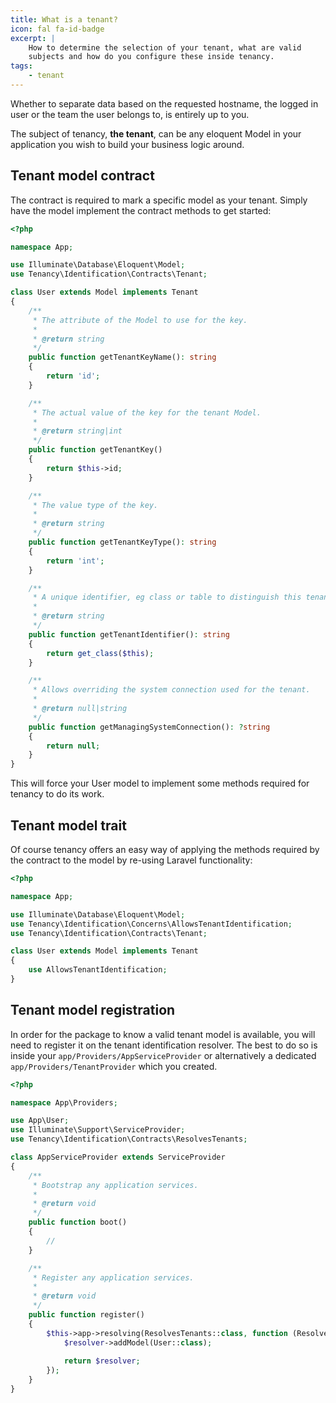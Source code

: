 ```yaml
---
title: What is a tenant?
icon: fal fa-id-badge
excerpt: |
    How to determine the selection of your tenant, what are valid
    subjects and how do you configure these inside tenancy.
tags:
    - tenant
---
```


Whether to separate data based on the requested hostname, the logged
in user or the team the user belongs to, is entirely up to you.

The subject of tenancy, **the tenant**, can be any eloquent Model
in your application you wish to build your business logic around.

## Tenant model contract

The contract is required to mark a specific model as your tenant.
Simply have the model implement the contract methods to get started:

```php
<?php

namespace App;

use Illuminate\Database\Eloquent\Model;
use Tenancy\Identification\Contracts\Tenant;

class User extends Model implements Tenant
{
    /**
     * The attribute of the Model to use for the key.
     *
     * @return string
     */
    public function getTenantKeyName(): string
    {
        return 'id';
    }

    /**
     * The actual value of the key for the tenant Model.
     *
     * @return string|int
     */
    public function getTenantKey()
    {
        return $this->id;
    }

    /**
     * The value type of the key.
     *
     * @return string
     */
    public function getTenantKeyType(): string
    {
        return 'int';
    }

    /**
     * A unique identifier, eg class or table to distinguish this tenant Model.
     *
     * @return string
     */
    public function getTenantIdentifier(): string
    {
        return get_class($this);
    }

    /**
     * Allows overriding the system connection used for the tenant.
     *
     * @return null|string
     */
    public function getManagingSystemConnection(): ?string
    {
        return null;
    }
}
```

This will force your User model to implement some methods
required for tenancy to do its work. 

## Tenant model trait

Of course tenancy offers an easy way of applying the methods
required by the contract to the model by re-using Laravel
functionality:

```php
<?php

namespace App;

use Illuminate\Database\Eloquent\Model;
use Tenancy\Identification\Concerns\AllowsTenantIdentification;
use Tenancy\Identification\Contracts\Tenant;

class User extends Model implements Tenant
{
    use AllowsTenantIdentification;
}
```

## Tenant model registration

In order for the package to know a valid tenant model is available, you will need 
to register it on the tenant identification resolver. The best to do so is inside
your `app/Providers/AppServiceProvider` or alternatively a dedicated `app/Providers/TenantProvider`
which you created.

```php
<?php

namespace App\Providers;

use App\User;
use Illuminate\Support\ServiceProvider;
use Tenancy\Identification\Contracts\ResolvesTenants;

class AppServiceProvider extends ServiceProvider
{
    /**
     * Bootstrap any application services.
     *
     * @return void
     */
    public function boot()
    {
        //
    }

    /**
     * Register any application services.
     *
     * @return void
     */
    public function register()
    {
        $this->app->resolving(ResolvesTenants::class, function (ResolvesTenants $resolver) {
            $resolver->addModel(User::class);
            
            return $resolver;
        });
    }
}
```

